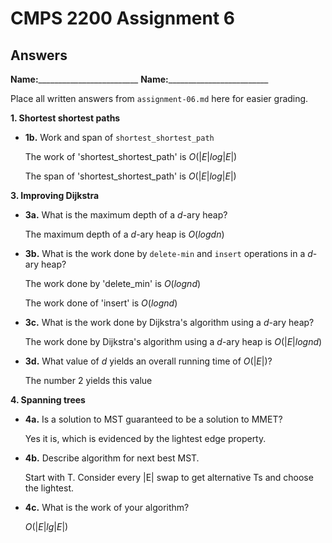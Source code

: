 # CMPS 2200 Assignment 6
## Answers

**Name:**_________________________
**Name:**_________________________


Place all written answers from `assignment-06.md` here for easier grading.


**1. Shortest shortest paths**

- **1b.** Work and span of `shortest_shortest_path`
    
    The work of 'shortest_shortest_path' is  $O(|E|log|E|)$  
    
    The span of 'shortest_shortest_path' is  $O(|E|log|E|)$

**3. Improving Dijkstra**

- **3a.** What is the maximum depth of a $d$-ary heap?

    The maximum depth of a $d$-ary heap is $O(logdn)$


- **3b.** What is the work done by `delete-min` and `insert` operations in a $d$-ary heap?

    The work done by 'delete_min' is  $O(log n d)$ 

    The work done of 'insert' is  $O(log n d)$


- **3c.** What is the work done by Dijkstra's algorithm using a $d$-ary heap?

    The work done by Dijkstra's algorithm using a $d$-ary heap is $O(|E| log n d)$


- **3d.** What value of $d$ yields an overall running time of $O(|E|)$?

    The number 2 yields this value

**4. Spanning trees**

- **4a.** Is a solution to MST guaranteed to be a solution to MMET?

    Yes it is, which is evidenced by the lightest edge property. 

- **4b.** Describe algorithm for next best MST.

    Start with T. Consider every |E| swap to get alternative Ts and choose the lightest. 
    
- **4c.** What is the work of your algorithm?

    $O(|E|lg|E|)$

